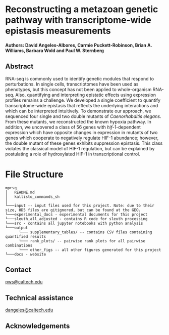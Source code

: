 # Reconstructing a metazoan genetic pathway with transcriptome-wide epistasis measurements
#### Authors: David Angeles-Albores, Carmie Puckett-Robinson, Brian A. Williams, Barbara Wold and Paul W. Sternberg

## Abstract
RNA-seq is commonly used to identify genetic modules that respond to perturbations. In single cells, transcriptomes have been used as phenotypes, but this concept has not been applied to whole-organism RNA-seq. Also, quantifying and interpreting epistatic effects using expression profiles remains a challenge. We developed a single coefficient to quantify transcriptome-wide epistasis that reflects the underlying interactions and which can be interpreted intuitively. To demonstrate our approach, we sequenced four single and two double mutants of *Caenorhabditis elegans*. From these mutants, we reconstructed the known hypoxia pathway. In addition, we uncovered a class of 56 genes with *hif-1*-dependent expression which have opposite changes in expression in mutants of two genes which cooperate to negatively regulate HIF-1 abundance; however, the double mutant of these genes exhibits suppression epistasis. This class violates the classical model of HIF-1 regulation, but can be explained by postulating a role of hydroxylated HIF-1 in transcriptional control.

# File Structure
```
mprsq
│   README.md
│   kallisto_commands_sh    
│
└───input -- input files used for this project. Note: due to their size, HD5 files are gitignored, but can be found at the GEO.
└───experimental_docs - experimental documents for this project
└───sleuth_all_adjusted - contains R code for sleuth processing
└───src - contains all jupyter notebooks with python analysis
└───output
      └─── supplementary_tables/ -- contains CSV files containing quantified results
      └─── rank_plots/ -- pairwise rank plots for all pairwise combinations
      └─── other_figs -- all other figures generated for this project
└───docs - website
```
## Contact
pws@caltech.edu

## Technical assistance
dangeles@caltech.edu

## Acknowledgements
